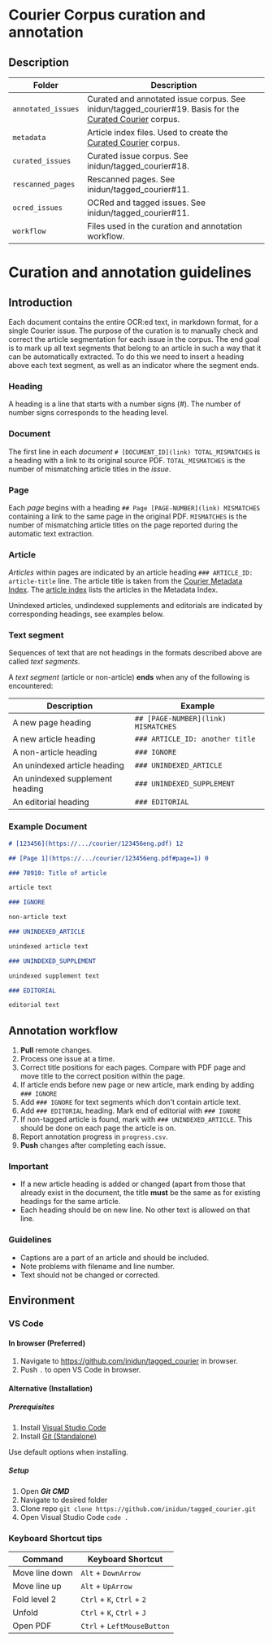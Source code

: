 # Courier Corpus curation and annotation

## Description

| Folder             | Description                                                                                                                                          |
| ------------------ | ---------------------------------------------------------------------------------------------------------------------------------------------------- |
| `annotated_issues` | Curated and annotated issue corpus. See inidun/tagged_courier#19. Basis for the [Curated Courier](https://github.com/inidun/curated_courier) corpus. |
| `metadata`         | Article index files. Used to create the [Curated Courier](https://github.com/inidun/curated_courier) corpus.                                         |
| `curated_issues`   | Curated issue corpus. See inidun/tagged_courier#18.                                                                                                  |
| `rescanned_pages`  | Rescanned pages. See inidun/tagged_courier#11.                                                                                                       |
| `ocred_issues`     | OCRed and tagged issues. See inidun/tagged_courier#11.                                                                                               |
| `workflow`         | Files used in the curation and annotation workflow.                                                                                                  |


# Curation and annotation guidelines
## Introduction

Each document contains the entire OCR:ed text, in markdown format, for a single Courier issue. The purpose of the curation is to manually check and correct the article segmentation for each issue in the corpus. The end goal is to mark up all text segments that belong to an article in such a way that it can be automatically extracted. To do this we need to insert a heading above each text segment, as well as an indicator where the segment ends. 

### Heading

A heading is a line that starts with a number signs (#). The number of number signs corresponds to the heading level.
### Document

The first line in each *document* `# [DOCUMENT_ID](link) TOTAL_MISMATCHES` is a heading with a link to its original source PDF. `TOTAL_MISMATCHES` is the number of mismatching article titles in the *issue*.

### Page

Each *page* begins with a heading `## Page [PAGE-NUMBER](link) MISMATCHES` containing a link to the same page in the original PDF. `MISMATCHES` is the number of mismatching article titles on the page reported during the automatic text extraction.

### Article

*Articles* within pages are indicated by an article heading `### ARTICLE_ID: article-title` line. The article title is taken from the [Courier Metadata Index](https://github.com/inidun/inidun_data/blob/main/courier/metadata/UNESCO_Courier_metadata.xlsx). The [article index](https://github.com/inidun/inidun_data/blob/main/courier/articles/article_index.csv) lists the articles in the Metadata Index.

Unindexed articles, undindexed supplements and editorials are indicated by corresponding headings, see examples below.

### Text segment

Sequences of text that are not headings in the formats described above are called *text segments*. 

A *text segment* (article or non-article) **ends** when any of the following is encountered:

| Description                     | Example                             |
| ------------------------------- | ----------------------------------- |
| A new page heading              | `## [PAGE-NUMBER](link) MISMATCHES` |
| A new article heading           | `### ARTICLE_ID: another title`     |
| A non-article heading           | `### IGNORE`                        |
| An unindexed article heading    | `### UNINDEXED_ARTICLE`             |
| An unindexed supplement heading | `### UNINDEXED_SUPPLEMENT`          |
| An editorial heading            | `### EDITORIAL`                     |

### Example Document

```md
# [123456](https://.../courier/123456eng.pdf) 12

## [Page 1](https://.../courier/123456eng.pdf#page=1) 0

### 78910: Title of article

article text

### IGNORE

non-article text

### UNINDEXED_ARTICLE

unindexed article text

### UNINDEXED_SUPPLEMENT

unindexed supplement text

### EDITORIAL

editorial text
```

## Annotation workflow
1. **Pull** remote changes. 
2. Process one issue at a time.
3. Correct title positions for each pages. Compare with PDF page and move title to the correct position within the page.
4. If article ends before new page or new article, mark ending by adding `### IGNORE`
5. Add `### IGNORE` for text segments which don't contain article text.
6. Add `### EDITORIAL` heading. Mark end of editorial with `### IGNORE`
7. If non-tagged article is found, mark with `### UNINDEXED_ARTICLE`. This should be done on each page the article is on.
8. Report annotation progress in `progress.csv`.
9. **Push** changes after completing each issue.

### Important

 - If a new article heading is added or changed (apart from those that already exist in the document, the title **must** be the same as for existing headings for the same article.
 - Each heading should be on new line. No other text is allowed on that line.
 
### Guidelines

 - Captions are a part of an article and should be included.
 - Note problems with filename and line number.
 - Text should not be changed or corrected.

## Environment

### VS Code

#### In browser (Preferred)
1. Navigate to https://github.com/inidun/tagged_courier in browser.
2. Push `.` to open VS Code in browser.
   
#### Alternative (Installation)
##### Prerequisites

1. Install [Visual Studio Code](https://code.visualstudio.com/download)
2. Install [Git (Standalone)](https://git-scm.com/downloads)

Use default options when installing.
##### Setup

1. Open ***Git CMD***
2. Navigate to desired folder
3. Clone repo `git clone https://github.com/inidun/tagged_courier.git`
4. Open Visual Studio Code `code .`



### Keyboard Shortcut tips

| Command        | Keyboard Shortcut          |
| -------------- | -------------------------- |
| Move line down | `Alt` + `DownArrow`        |
| Move line up   | `Alt` + `UpArrow`          |
| Fold level 2   | `Ctrl` + `K`, `Ctrl` + `2` |
| Unfold         | `Ctrl` + `K`, `Ctrl` + `J` |
| Open PDF       | `Ctrl` + `LeftMouseButton` |
